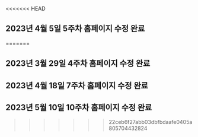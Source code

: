 <<<<<<< HEAD
## 2023년 4월 5일 5주차 홈페이지 수정 완료
=======
## 2023년 3월 29일 4주차 홈페이지 수정 완료
## 2023년 4월 18일 7주차 홈페이지 수정 완료
## 2023년 5월 10일 10주차 홈페이지 수정 완료
>>>>>>> 22ceb6f27abb03dbfbdaafe0405a805704432824
